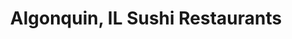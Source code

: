 ---
layout: city
title: Algonquin, IL Sushi Restaurants
permalink: /illinois/algonquin/
stateAbbr: IL
stateName: Illinois
cityName: Algonquin

---